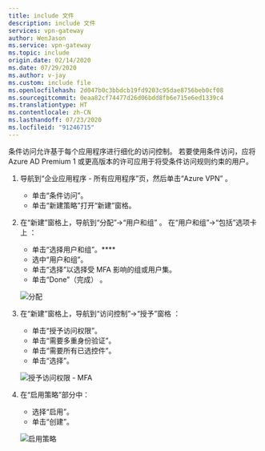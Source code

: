 ```yaml
---
title: include 文件
description: include 文件
services: vpn-gateway
author: WenJason
ms.service: vpn-gateway
ms.topic: include
origin.date: 02/14/2020
ms.date: 07/29/2020
ms.author: v-jay
ms.custom: include file
ms.openlocfilehash: 2d047b0c3bbdcb19fd9203c95dae8756beb0cf08
ms.sourcegitcommit: 0eaa82cf74477d26d06bdd8fb6e715e6ed1339c4
ms.translationtype: HT
ms.contentlocale: zh-CN
ms.lasthandoff: 07/23/2020
ms.locfileid: "91246715"
---
```

条件访问允许基于每个应用程序进行细化的访问控制。 若要使用条件访问，应将 Azure AD Premium 1 或更高版本的许可应用于将受条件访问规则约束的用户。

1. 导航到“企业应用程序 - 所有应用程序”页，然后单击“Azure VPN” 。

   - 单击“条件访问”。
   - 单击“新建策略”打开“新建”窗格。 
2. 在“新建”窗格上，导航到“分配”->“用户和组” 。 在“用户和组”->“包括”选项卡上 ：

   - 单击“选择用户和组”。****
   - 选中“用户和组”。
   - 单击“选择”以选择受 MFA 影响的组或用户集。
   - 单击“Done”（完成） 。

   ![分配](./media/vpn-gateway-vwan-openvpn-azure-ad-mfa/mfa-ca-assignments.png)
3. 在“新建”窗格上，导航到“访问控制”->“授予”窗格 ：

   - 单击“授予访问权限”。
   - 单击“需要多重身份验证”。
   - 单击“需要所有已选控件”。
   - 单击“选择”。
   
   ![授予访问权限 - MFA](./media/vpn-gateway-vwan-openvpn-azure-ad-mfa/mfa-ca-grant-mfa.png)
4. 在“启用策略”部分中：

   - 选择“启用”。
   - 单击“创建”。

   ![启用策略](./media/vpn-gateway-vwan-openvpn-azure-ad-mfa/mfa-ca-enable-policy.png)